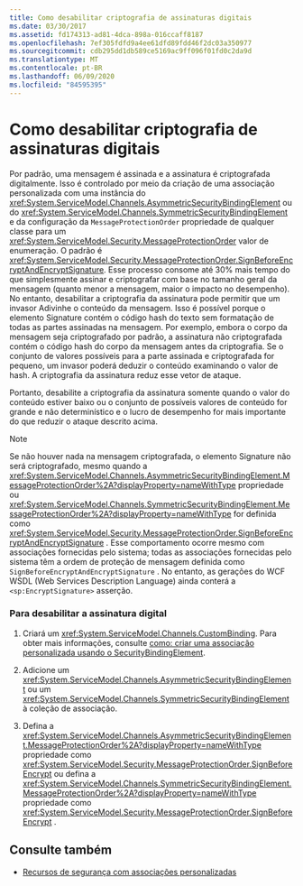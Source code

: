 ```yaml
---
title: Como desabilitar criptografia de assinaturas digitais
ms.date: 03/30/2017
ms.assetid: fd174313-ad81-4dca-898a-016ccaff8187
ms.openlocfilehash: 7ef305fdfd9a4ee61dfd89fdd46f2dc03a350977
ms.sourcegitcommit: cdb295dd1db589ce5169ac9ff096f01fd0c2da9d
ms.translationtype: MT
ms.contentlocale: pt-BR
ms.lasthandoff: 06/09/2020
ms.locfileid: "84595395"
---
```

# <a name="how-to-disable-encryption-of-digital-signatures"></a>Como desabilitar criptografia de assinaturas digitais
Por padrão, uma mensagem é assinada e a assinatura é criptografada digitalmente. Isso é controlado por meio da criação de uma associação personalizada com uma instância do <xref:System.ServiceModel.Channels.AsymmetricSecurityBindingElement> ou do <xref:System.ServiceModel.Channels.SymmetricSecurityBindingElement> e da configuração da `MessageProtectionOrder` propriedade de qualquer classe para um <xref:System.ServiceModel.Security.MessageProtectionOrder> valor de enumeração. O padrão é <xref:System.ServiceModel.Security.MessageProtectionOrder.SignBeforeEncryptAndEncryptSignature>. Esse processo consome até 30% mais tempo do que simplesmente assinar e criptografar com base no tamanho geral da mensagem (quanto menor a mensagem, maior o impacto no desempenho). No entanto, desabilitar a criptografia da assinatura pode permitir que um invasor Adivinhe o conteúdo da mensagem. Isso é possível porque o elemento Signature contém o código hash do texto sem formatação de todas as partes assinadas na mensagem. Por exemplo, embora o corpo da mensagem seja criptografado por padrão, a assinatura não criptografada contém o código hash do corpo da mensagem antes da criptografia. Se o conjunto de valores possíveis para a parte assinada e criptografada for pequeno, um invasor poderá deduzir o conteúdo examinando o valor de hash. A criptografia da assinatura reduz esse vetor de ataque.  
  
 Portanto, desabilite a criptografia da assinatura somente quando o valor do conteúdo estiver baixo ou o conjunto de possíveis valores de conteúdo for grande e não determinístico e o lucro de desempenho for mais importante do que reduzir o ataque descrito acima.  
  
> [!NOTE]
> Se não houver nada na mensagem criptografada, o elemento Signature não será criptografado, mesmo quando a <xref:System.ServiceModel.Channels.AsymmetricSecurityBindingElement.MessageProtectionOrder%2A?displayProperty=nameWithType> propriedade ou <xref:System.ServiceModel.Channels.SymmetricSecurityBindingElement.MessageProtectionOrder%2A?displayProperty=nameWithType> for definida como <xref:System.ServiceModel.Security.MessageProtectionOrder.SignBeforeEncryptAndEncryptSignature> . Esse comportamento ocorre mesmo com associações fornecidas pelo sistema; todas as associações fornecidas pelo sistema têm a ordem de proteção de mensagem definida como `SignBeforeEncryptAndEncryptSignature` . No entanto, as gerações do WCF WSDL (Web Services Description Language) ainda conterá a `<sp:EncryptSignature>` asserção.  
  
### <a name="to-disable-digital-signing"></a>Para desabilitar a assinatura digital  
  
1. Criará um <xref:System.ServiceModel.Channels.CustomBinding>. Para obter mais informações, consulte [como: criar uma associação personalizada usando o SecurityBindingElement](how-to-create-a-custom-binding-using-the-securitybindingelement.md).  
  
2. Adicione um <xref:System.ServiceModel.Channels.AsymmetricSecurityBindingElement> ou um <xref:System.ServiceModel.Channels.SymmetricSecurityBindingElement> à coleção de associação.  
  
3. Defina a <xref:System.ServiceModel.Channels.AsymmetricSecurityBindingElement.MessageProtectionOrder%2A?displayProperty=nameWithType> propriedade como <xref:System.ServiceModel.Security.MessageProtectionOrder.SignBeforeEncrypt> ou defina a <xref:System.ServiceModel.Channels.SymmetricSecurityBindingElement.MessageProtectionOrder%2A?displayProperty=nameWithType> propriedade como <xref:System.ServiceModel.Security.MessageProtectionOrder.SignBeforeEncrypt> .  
  
## <a name="see-also"></a>Consulte também

- [Recursos de segurança com associações personalizadas](security-capabilities-with-custom-bindings.md)
